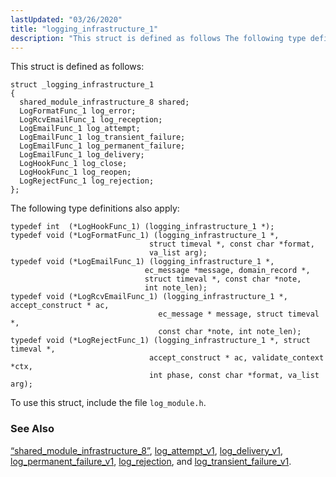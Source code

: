 ```yaml
---
lastUpdated: "03/26/2020"
title: "logging_infrastructure_1"
description: "This struct is defined as follows The following type definitions also apply To use this struct include the file log module h Section 68 74 shared module infrastructure 8 log attempt v 1 log delivery v 1 log permanent failure v 1 log rejection and log transient failure v 1..."
---
```


This struct is defined as follows:

```
struct _logging_infrastructure_1
{
  shared_module_infrastructure_8 shared;
  LogFormatFunc_1 log_error;
  LogRcvEmailFunc_1 log_reception;
  LogEmailFunc_1 log_attempt;
  LogEmailFunc_1 log_transient_failure;
  LogEmailFunc_1 log_permanent_failure;
  LogEmailFunc_1 log_delivery;
  LogHookFunc_1 log_close;
  LogHookFunc_1 log_reopen;
  LogRejectFunc_1 log_rejection;
};
```

The following type definitions also apply:

```
typedef int  (*LogHookFunc_1) (logging_infrastructure_1 *);
typedef void (*LogFormatFunc_1) (logging_infrastructure_1 *,
                               struct timeval *, const char *format,
                               va_list arg);
typedef void (*LogEmailFunc_1) (logging_infrastructure_1 *,
                              ec_message *message, domain_record *,
                              struct timeval *, const char *note,
                              int note_len);
typedef void (*LogRcvEmailFunc_1) (logging_infrastructure_1 *, accept_construct * ac,
                                 ec_message * message, struct timeval *,
                                 const char *note, int note_len);
typedef void (*LogRejectFunc_1) (logging_infrastructure_1 *, struct timeval *,
                               accept_construct * ac, validate_context *ctx,
                               int phase, const char *format, va_list arg);
```

To use this struct, include the file `log_module.h`.

### <a name="idp41874656"></a> See Also

[“shared_module_infrastructure_8”](/momentum/3/3-api/structs-shared-module-infrastructure-8), [log_attempt_v1](/momentum/3/3-api/hooks-core-log-attempt-v-1), [log_delivery_v1](/momentum/3/3-api/hooks-core-log-delivery-v-1), [log_permanent_failure_v1](/momentum/3/3-api/hooks-core-log-permanent-failure-v-1), [log_rejection](/momentum/3/3-api/hooks-core-log-rejection), and [log_transient_failure_v1](/momentum/3/3-api/hooks-core-log-transient-failure-v-1).